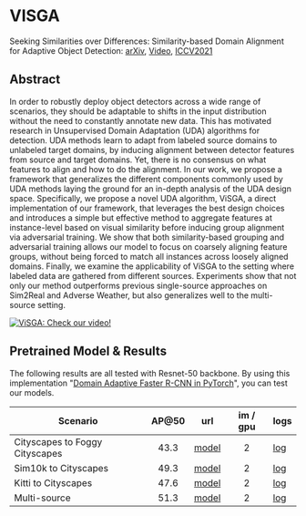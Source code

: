 # VISGA

Seeking Similarities over Differences: 
Similarity-based Domain Alignment for Adaptive Object Detection: [arXiv](https://arxiv.org/pdf/2110.01428.pdf), [Video](https://youtu.be/80nVoFubm3c), [ICCV2021](https://openaccess.thecvf.com/content/ICCV2021/papers/Rezaeianaran_Seeking_Similarities_Over_Differences_Similarity-Based_Domain_Alignment_for_Adaptive_Object_ICCV_2021_paper.pdf)

## Abstract

In order to robustly deploy object detectors across a wide range  of  scenarios,  they  should  be  adaptable  to  shifts  in the  input  distribution  without  the  need  to  constantly  annotate  new  data.   This  has  motivated  research  in  Unsupervised Domain Adaptation (UDA) algorithms for detection.  UDA methods learn to adapt from labeled source domains to unlabeled target domains, by inducing alignment between detector features from source and target domains. Yet, there is no consensus on what features to align and how to do the alignment.  In our work, we propose a framework that  generalizes  the  different  components  commonly  used by UDA methods laying the ground for an in-depth analysis of the UDA design space.  Specifically,  we propose a novel UDA algorithm,  ViSGA, a direct implementation of our framework, that leverages the best design choices and introduces a simple but effective method to aggregate features at instance-level based on visual similarity before inducing group alignment via adversarial training.  We show that both similarity-based grouping and adversarial training allows our model to focus on coarsely aligning feature groups, without being forced to match all instances across loosely aligned domains.  Finally, we examine the applicability of ViSGA to the setting where labeled data are gathered from different sources. Experiments show that not only our method outperforms previous single-source approaches on Sim2Real and Adverse Weather, but also generalizes well to the multi-source setting.

[![ViSGA: Check our video!](https://img.youtube.com/vi/80nVoFubm3c/0.jpg)](https://www.youtube.com/watch?v=80nVoFubm3c "ViSGA: Check our video!")

## Pretrained Model & Results
The following results are all tested with Resnet-50 backbone. By using this implementation "[Domain Adaptive Faster R-CNN in PyTorch](https://github.com/krumo/Domain-Adaptive-Faster-RCNN-PyTorch)", you can test our models. 

| Scenario                       | AP@50 |  url  | im / gpu |  logs  |
|--------------------------------|:-----:|:-----:|:--------:|--------|
| Cityscapes to Foggy Cityscapes | 43.3 |[ model ](https://drive.google.com/file/d/198gifZixYBnJtZoOOCgOwxgJeIHT5FIO/view?usp=sharing)|    2     |  [log](https://drive.google.com/file/d/1xCsh_YkmXSllOl8ZtGfpWRe5_JeHoa6w/view?usp=sharing)  |
| Sim10k to Cityscapes           | 49.3 |[ model ](https://drive.google.com/file/d/19BEVuCysfsY7D4ljw8JUEO5eUa64CVzu/view?usp=sharing)|    2     |  [log](https://drive.google.com/file/d/1znk0pjiLGhW_n-60lenCa6bHCen7m0xc/view?usp=sharing)  |
| Kitti to Cityscapes            | 47.6 |[ model ](https://drive.google.com/file/d/134tLyuY5mNszM4RPijMIr03u3Ng4AX4I/view?usp=sharing)|    2     |  [log](https://drive.google.com/file/d/1m8teK2MJFPa788e9puhTtVInK_HYbVjN/view?usp=sharing)  |
| Multi-source                   | 51.3 |[ model ](https://drive.google.com/file/d/1S0jNCvLEKEZIoLrWA70tT8BKYoWYI6jT/view?usp=sharing)|    2     |  [log](https://drive.google.com/file/d/19HSCbivoumn0dqaIl3yHzHHt4k1fwNwu/view?usp=sharing)  |
